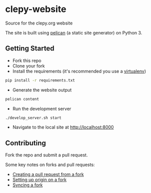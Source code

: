 # clepy-website

Source for the clepy.org website

The site is built using [pelican](http://docs.getpelican.com/en/stable/) (a 
static site generator) on Python 3.

## Getting Started

* Fork this repo
* Clone your fork
* Install the requirements (it's recommended you use a [virtualenv](http://docs.python-guide.org/en/latest/dev/virtualenvs/))

```sh
pip install -r requirements.txt
```
* Generate the website output

```sh
pelican content
```

* Run the development server

```sh
./develop_server.sh start
```

* Navigate to the local site at [http://localhost:8000](http://localhost:8000)

## Contributing

Fork the repo and submit a pull request. 

Some key notes on forks and pull requests:

* [Creating a pull request from a fork](https://help.github.com/articles/creating-a-pull-request-from-a-fork/)
* [Setting up origin on a fork](https://help.github.com/articles/configuring-a-remote-for-a-fork/)
* [Syncing a fork](https://help.github.com/articles/syncing-a-fork/)
